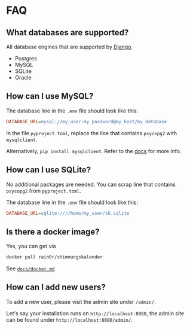 # FAQ

## What databases are supported?

All database engines that are supported by [Django](https://docs.djangoproject.com/en/4.0/ref/settings/#std:setting-DATABASE-ENGINE).

* Postgres
* MySQL
* SQLite
* Oracle

## How can I use MySQL?

The database line in the `.env` file should look like this:

```ini
DATABASE_URL=mysql://my_user:my_password@my_host/my_database
```

In the file `pyproject.toml`, replace the line that contains `psycopg2` with `mysqlclient`.

Alternatively, `pip install mysqlclient`. Refer to the [docs](https://github.com/PyMySQL/mysqlclient) for more info.

## How can I use SQLite?

No additional packages are needed. You can scrap line that contains `psycopg2` from `pyproject.toml`.

The database line in the `.env` file should look like this:

```ini
DATABASE_URL=sqlite:////home/my_user/sk.sqlite
```

## Is there a docker image?

Yes, you can get via

```sh
docker pull rain0r/stimmungskalender
```

See [`docs/docker.md`](docker.md)

## How can I add new users?

To add a new user, please visit the admin site under `/admin/`.

Let's say your installation runs on `http://localhost:8080`, the admin site can be found under `http://localhost:8080/admin/`.
